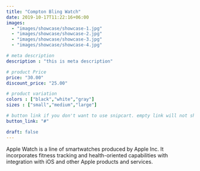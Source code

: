 ```yaml
---
title: "Compton Bling Watch"
date: 2019-10-17T11:22:16+06:00
images: 
  - "images/showcase/showcase-1.jpg"
  - "images/showcase/showcase-2.jpg"
  - "images/showcase/showcase-3.jpg"
  - "images/showcase/showcase-4.jpg"

# meta description
description : "this is meta description"

# product Price
price: "30.00"
discount_price: "25.00"

# product variation
colors : ["black","white","gray"]
sizes : ["small","medium","large"]

# button link if you don't want to use snipcart. empty link will not show button
button_link: "#"

draft: false
---
```


Apple Watch is a line of smartwatches produced by Apple Inc. It incorporates fitness tracking and health-oriented capabilities with integration with iOS and other Apple products and services.